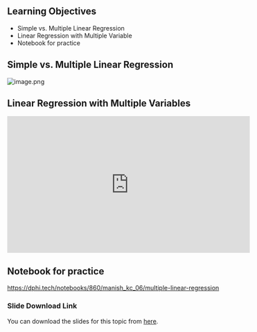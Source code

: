 ## Learning Objectives

* Simple vs. Multiple Linear Regression
* Linear Regression with Multiple Variable
* Notebook for practice

## Simple vs. Multiple Linear Regression







![image.png](https://dphi-live.s3.amazonaws.com/media_uploads/image_c898e97f452c4caf930a49382e0f622a.png)








## Linear Regression with Multiple Variables









<iframe width="560" height="315" src="https://www.youtube.com/embed/J_LnPL3Qg70" title="YouTube video player" frameborder="0" allow="accelerometer; autoplay; clipboard-write; encrypted-media; gyroscope; picture-in-picture" allowfullscreen></iframe>









## Notebook for practice

https://dphi.tech/notebooks/860/manish_kc_06/multiple-linear-regression

### Slide Download Link
You can download the slides for this topic from [here](https://docs.google.com/presentation/d/1SbUUVzFq4xm3KmLDkO0wuDwcGQeNwaS3kg0To3BSlSg/edit?usp=sharing).